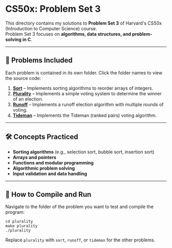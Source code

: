 # CS50x: Problem Set 3

This directory contains my solutions to **Problem Set 3** of Harvard's CS50x (Introduction to Computer Science) course.  
Problem Set 3 focuses on **algorithms, data structures, and problem-solving in C**.

---

## 📂 Problems Included

Each problem is contained in its own folder. Click the folder names to view the source code:

1. **[Sort](sort/sort.c)** – Implements sorting algorithms to reorder arrays of integers.  
2. **[Plurality](plurality/plurality.c)** – Implements a simple voting system to determine the winner of an election.  
3. **[Runoff](runoff/runoff.c)** – Implements a runoff election algorithm with multiple rounds of voting.  
4. **[Tideman](tideman/tideman.c)** – Implements the Tideman (ranked pairs) voting algorithm.

---

## 🛠️ Concepts Practiced
- **Sorting algorithms** (e.g., selection sort, bubble sort, insertion sort)  
- **Arrays and pointers**  
- **Functions and modular programming**  
- **Algorithmic problem solving**  
- **Input validation and data handling**

---

## 🚀 How to Compile and Run
Navigate to the folder of the problem you want to test and compile the program:

```
cd plurality
make plurality
./plurality
```

Replace `plurality` with `sort`, `runoff`, or `tideman` for the other problems.